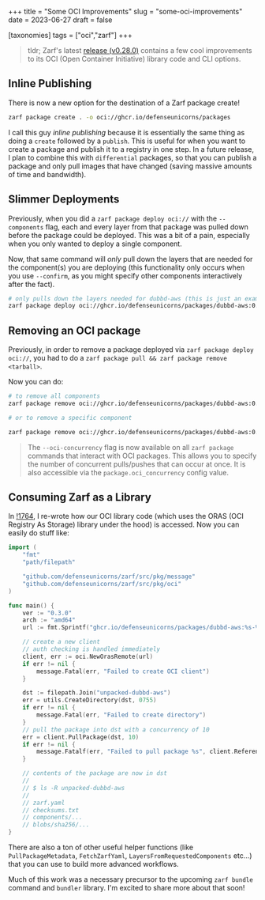 +++
title = "Some OCI Improvements"
slug = "some-oci-improvements"
date = 2023-06-27
draft = false

[taxonomies]
tags = ["oci","zarf"]
+++

> tldr; Zarf's latest [release (v0.28.0)](https://github.com/defenseunicorns/zarf/releases/tag/v0.28.0) contains a few cool improvements to its OCI (Open Container Initiative) library code and CLI options.

<!-- more -->

## Inline Publishing

There is now a new option for the destination of a Zarf package create!

```bash
zarf package create . -o oci://ghcr.io/defenseunicorns/packages
```

I call this guy _inline publishing_ because it is essentially the same thing as doing a `create` followed by a `publish`. This is useful for when you want to create a package and publish it to a registry in one step. In a future release, I plan to combine this with `differential` packages, so that you can publish a package and only pull images that have changed (saving massive amounts of time and bandwidth).

## Slimmer Deployments

Previously, when you did a `zarf package deploy oci://` with the `--components` flag, each and every layer from that package was pulled down before the package could be deployed. This was a bit of a pain, especially when you only wanted to deploy a single component.

Now, that same command will _only_ pull down the layers that are needed for the component(s) you are deploying (this functionality only occurs when you use `--confirm`, as you might specify other components interactively after the fact).

```bash
# only pulls down the layers needed for dubbd-aws (this is just an example)
zarf package deploy oci://ghcr.io/defenseunicorns/packages/dubbd-aws:0.3.0-amd64 --components dubbd-aws --confirm
```

## Removing an OCI package

Previously, in order to remove a package deployed via `zarf package deploy oci://`, you had to do a `zarf package pull && zarf package remove <tarball>`.

Now you can do:

```bash
# to remove all components
zarf package remove oci://ghcr.io/defenseunicorns/packages/dubbd-aws:0.3.0-amd64

# or to remove a specific component

zarf package remove oci://ghcr.io/defenseunicorns/packages/dubbd-aws:0.3.0-amd64 --components dubbd-aws
```

> The `--oci-concurrency` flag is now available on all `zarf package` commands that interact with OCI packages. This allows you to specify the number of concurrent pulls/pushes that can occur at once. It is also accessible via the `package.oci_concurrency` config value.

## Consuming Zarf as a Library

In [!1764](https://github.com/defenseunicorns/zarf/pull/1764), I re-wrote how our OCI library code (which uses the ORAS (OCI Registry As Storage) library under the hood) is accessed. Now you can easily do stuff like:

```go
import (
    "fmt"
    "path/filepath"

    "github.com/defenseunicorns/zarf/src/pkg/message"
    "github.com/defenseunicorns/zarf/src/pkg/oci"
)

func main() {
    ver := "0.3.0"
    arch := "amd64"
    url := fmt.Sprintf("ghcr.io/defenseunicorns/packages/dubbd-aws:%s-%s", ver, arch)

    // create a new client
    // auth checking is handled immediately
    client, err := oci.NewOrasRemote(url)
    if err != nil {
        message.Fatal(err, "Failed to create OCI client")
    }

    dst := filepath.Join("unpacked-dubbd-aws")
    err = utils.CreateDirectory(dst, 0755)
    if err != nil {
        message.Fatal(err, "Failed to create directory")
    }
    // pull the package into dst with a concurrency of 10
    err = client.PullPackage(dst, 10)
    if err != nil {
        message.Fatalf(err, "Failed to pull package %s", client.Reference)
    }

    // contents of the package are now in dst
    //
    // $ ls -R unpacked-dubbd-aws
    // 
    // zarf.yaml
    // checksums.txt
    // components/...
    // blobs/sha256/...
}
```

There are also a ton of other useful helper functions (like `PullPackageMetadata`, `FetchZarfYaml`, `LayersFromRequestedComponents` etc...) that you can use to build more advanced workflows.

Much of this work was a necessary precursor to the upcoming `zarf bundle` command and `bundler` library. I'm excited to share more about that soon!
